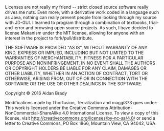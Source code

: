 Licenses are not really my friend -- strict closed source software really drives me nuts. Even more, with a derivative work coded in a language such as Java, nothing can really prevent people from looking through my source with JD-GUI. I learned to program through a combination of textbooks, trial-and-error and browsing open source projects. As such, I have decided to license Mekanism under the MIT license, allowing for anyone with an interest in the project to fork/pull/distribute.

THE SOFTWARE IS PROVIDED "AS IS", WITHOUT WARRANTY OF ANY KIND, EXPRESS OR IMPLIED, INCLUDING BUT NOT LIMITED TO THE WARRANTIES OF MERCHANTABILITY, FITNESS FOR A PARTICULAR PURPOSE AND NONINFRINGEMENT. IN NO EVENT SHALL THE AUTHORS OR COPYRIGHT HOLDERS BE LIABLE FOR ANY CLAIM, DAMAGES OR OTHER LIABILITY, WHETHER IN AN ACTION OF CONTRACT, TORT OR OTHERWISE, ARISING FROM, OUT OF OR IN CONNECTION WITH THE SOFTWARE OR THE USE OR OTHER DEALINGS IN THE SOFTWARE.

Copyright © 2016 Aidan Brady

Modifications made by Thorfusion, Terralization and maggi373 goes under:
This work is licensed under the Creative Commons Attribution-NonCommercial-ShareAlike 4.0 International License. To view a copy of this license, visit http://creativecommons.org/licenses/by-nc-sa/4.0/ or send a letter to Creative Commons, PO Box 1866, Mountain View, CA 94042, USA.

